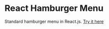 # React Hamburger Menu

Standard hamburger menu in React.js.
[Try it here](https://rococo-creponne-b55eb4.netlify.app/)
